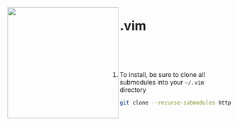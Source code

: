 <p>
<img src="https://media.giphy.com/media/xT9IgzUuC5Ss6ZnTEs/giphy-downsized-large.gif" width="250" align="left"></img>
<h1>.vim</h1>
</p>
<br>
<br>
<br>

1. To install, be sure to clone all submodules into your `~/.vim` directory

```bash
git clone --recurse-submodules https://github.com/dzoladz/.vim.git
```
